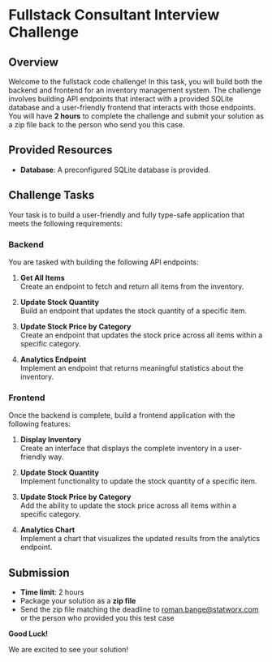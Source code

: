# Fullstack Consultant Interview Challenge

## Overview

Welcome to the fullstack code challenge! In this task, you will build both the backend and frontend for an inventory management system. The challenge involves building API endpoints that interact with a provided SQLite database and a user-friendly frontend that interacts with those endpoints. You will have **2 hours** to complete the challenge and submit your solution as a zip file back to the person who send you this case.

## Provided Resources

- **Database**: A preconfigured SQLite database is provided.

## Challenge Tasks

Your task is to build a user-friendly and fully type-safe application that meets the following requirements:

### Backend

You are tasked with building the following API endpoints:

1. **Get All Items**  
   Create an endpoint to fetch and return all items from the inventory.

2. **Update Stock Quantity**  
   Build an endpoint that updates the stock quantity of a specific item.

3. **Update Stock Price by Category**  
   Create an endpoint that updates the stock price across all items within a specific category.

4. **Analytics Endpoint**  
   Implement an endpoint that returns meaningful statistics about the inventory.

### Frontend

Once the backend is complete, build a frontend application with the following features:

1. **Display Inventory**  
   Create an interface that displays the complete inventory in a user-friendly way.

2. **Update Stock Quantity**  
   Implement functionality to update the stock quantity of a specific item.

3. **Update Stock Price by Category**  
   Add the ability to update the stock price across all items within a specific category.

4. **Analytics Chart**  
   Implement a chart that visualizes the updated results from the analytics endpoint.

## Submission

- **Time limit**: 2 hours
- Package your solution as a **zip file**
- Send the zip file matching the deadline to <roman.bange@statworx.com> or the person who provided you this test case

**Good Luck!**

We are excited to see your solution!
